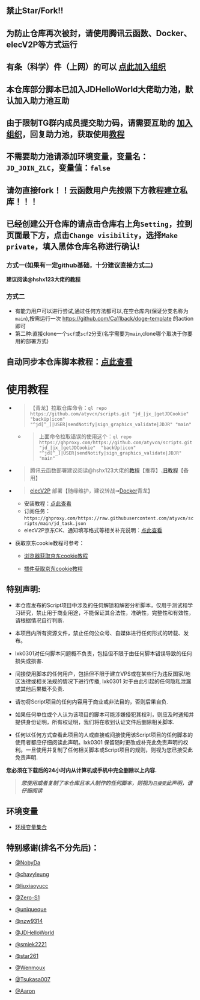 ## 禁止Star/Fork!!
## 为防止仓库再次被封，请使用腾讯云函数、Docker、elecV2P等方式运行
## 有条（科学）件（上网）的可以 [点此加入组织](https://t.me/jd_zero_205)  

## 本仓库部分脚本已加入JDHelloWorld大佬助力池，默认加入助力池互助
## 由于限制TG群内成员提交助力码，请需要互助的 [加入组织](https://t.me/jd_zero_205)，回复助力池，获取使用[教程](https://t.me/jd_zero205_tz/53)
## 不需要助力池请添加环境变量，变量名：`JD_JOIN_ZLC`，变量值：`false`  

## 请勿直接fork！！云函数用户先按照下方教程建立私库！！！
## 已经创建公开仓库的请点击仓库右上角`Setting`，拉到页面最下方，点击`Change visibility`，选择`Make private`，填入黑体仓库名称进行确认!

### 方式一(如果有一定github基础，十分建议直接方式二)
**建议阅读@hshx123大佬的[教程](https://66ccff.work/teach/jd.html)**
### 方式二
* 有能力用户可以进行尝试,通过任何方法都可以,在空仓库内(保证分支名称为`main`),按需运行一次 https://github.com/Ca11back/doge-template 的action即可
* 第二种:直接clone一个`scf`或`scf2`分支(名字需要为`main`,clone哪个取决于你要用的部署方式)

## 自动同步本仓库脚本教程：[点此查看](https://github.com/atyvcn/scripts/blob/main/backUp/reposync.md)  

# 使用教程

* > 【青龙】拉取仓库命令：`ql repo https://github.com/atyvcn/scripts.git "jd_|jx_|getJDCookie"  "backUp|icon" "^jd[^_]|USER|sendNotify|sign_graphics_validate|JDJR" "main"`
  * > 上面命令拉取错误的使用这个：`ql repo https://ghproxy.com/https://github.com/atyvcn/scripts.git "jd_|jx_|getJDCookie"  "backUp|icon" "^jd[^_]|USER|sendNotify|sign_graphics_validate|JDJR" "main"`

* > 腾讯云函数部署建议阅读@hshx123大佬的[教程](https://66ccff.work/teach/jd.html)【推荐】.[旧教程](./backUp/tencentscf.md)【备用】

* > [elecV2P](https://github.com/elecV2/elecV2P) 部署【随缘维护，建议转战➟[Docker](https://www.runoob.com/docker/windows-docker-install.html)青龙】
    * 安装教程：[点此查看](https://github.com/elecV2/elecV2P-dei/blob/master/docs/01-overview.md)  
    * 订阅任务：`https://ghproxy.com/https://raw.githubusercontent.com/atyvcn/scripts/main/jd_task.json`
    * elecV2P京东CK、通知填写格式等相关补充说明：[点此查看](./backUp/elecV2P.md)  

- 获取京东cookie教程可参考：
  
  + [浏览器获取京东cookie教程](./backUp/GetJdCookie.md)
    
  + [插件获取京东cookie教程](./backUp/GetJdCookie2.md)

## 特别声明: 

* 本仓库发布的Script项目中涉及的任何解锁和解密分析脚本，仅用于测试和学习研究，禁止用于商业用途，不能保证其合法性，准确性，完整性和有效性，请根据情况自行判断.

* 本项目内所有资源文件，禁止任何公众号、自媒体进行任何形式的转载、发布。

* lxk0301对任何脚本问题概不负责，包括但不限于由任何脚本错误导致的任何损失或损害.

* 间接使用脚本的任何用户，包括但不限于建立VPS或在某些行为违反国家/地区法律或相关法规的情况下进行传播, lxk0301 对于由此引起的任何隐私泄漏或其他后果概不负责.

* 请勿将Script项目的任何内容用于商业或非法目的，否则后果自负.

* 如果任何单位或个人认为该项目的脚本可能涉嫌侵犯其权利，则应及时通知并提供身份证明，所有权证明，我们将在收到认证文件后删除相关脚本.

* 任何以任何方式查看此项目的人或直接或间接使用该Script项目的任何脚本的使用者都应仔细阅读此声明。lxk0301 保留随时更改或补充此免责声明的权利。一旦使用并复制了任何相关脚本或Script项目的规则，则视为您已接受此免责声明.

 **您必须在下载后的24小时内从计算机或手机中完全删除以上内容.**  </br>
> ***您使用或者复制了本仓库且本人制作的任何脚本，则视为`已接受`此声明，请仔细阅读***   

## 环境变量
- [环境变量集合](./githubAction.md)

## 特别感谢(排名不分先后)：


* [@NobyDa](https://github.com/NobyDa)

* [@chavyleung](https://github.com/chavyleung)

* [@liuxiaoyucc](https://github.com/liuxiaoyucc)

* [@Zero-S1](https://github.com/Zero-S1)

* [@uniqueque](https://github.com/uniqueque)

* [@nzw9314](https://github.com/nzw9314)

* [@JDHelloWorld](https://github.com/JDHelloWorld)

* [@smiek2221](https://github.com/smiek2221)

* [@star261](https://github.com/star261)

* [@Wenmoux](https://github.com/Wenmoux)

* [@Tsukasa007](https://github.com/Tsukasa007)

* [@Aaron](https://github.com/Aaron)
